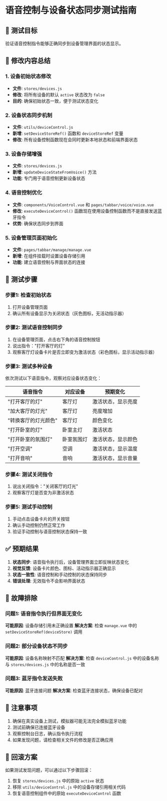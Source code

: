# 语音控制与设备状态同步测试指南

## 🎯 测试目标

验证语音控制指令能够正确同步到设备管理界面的状态显示。

## 🔧 修改内容总结

### 1. 设备初始状态修改
- **文件**: `stores/devices.js`
- **修改**: 将所有设备的默认 `active` 状态改为 `false`
- **目的**: 确保初始状态一致，便于测试状态变化

### 2. 设备状态同步机制
- **文件**: `utils/deviceControl.js`
- **新增**: `setDeviceStoreRef()` 函数和 `deviceStoreRef` 变量
- **修改**: 所有设备控制函数现在会同时更新本地状态和前端界面状态

### 3. 设备存储增强
- **文件**: `stores/devices.js`
- **新增**: `updateDeviceStateFromVoice()` 方法
- **功能**: 专门用于语音控制更新设备状态

### 4. 语音控制优化
- **文件**: `components/VoiceControl.vue` 和 `pages/tabbar/voice/voice.vue`
- **修改**: `executeDeviceControl()` 函数现在使用设备控制函数而不是直接发送蓝牙指令
- **优势**: 确保状态同步到界面

### 5. 设备管理页面初始化
- **文件**: `pages/tabbar/manage/manage.vue`
- **新增**: 在组件挂载时设置设备存储引用
- **功能**: 建立语音控制与界面状态的连接

## 🧪 测试步骤

### 步骤1: 检查初始状态
1. 打开设备管理页面
2. 确认所有设备显示为关闭状态（灰色图标，无活动指示器）

### 步骤2: 测试语音控制同步
1. 在设备管理页面，点击右下角的语音控制按钮
2. 说出指令："打开客厅的灯"
3. 观察客厅灯设备卡片是否立即变为激活状态（彩色图标，显示活动指示器）

### 步骤3: 测试多种设备
依次测试以下语音指令，观察对应设备状态变化：

| 语音指令 | 对应设备 | 预期变化 |
|---------|---------|---------|
| "打开客厅的灯" | 客厅灯 | 激活状态，显示亮度 |
| "加大客厅的灯光" | 客厅灯 | 亮度增加 |
| "转换客厅的灯光颜色" | 客厅灯 | 颜色变化 |
| "打开卧室的灯" | 卧室主灯 | 激活状态 |
| "打开卧室的氛围灯" | 卧室氛围灯 | 激活状态，显示颜色 |
| "打开空调" | 空调 | 激活状态，显示温度 |
| "打开音响" | 音响 | 激活状态，显示音量 |

### 步骤4: 测试关闭指令
1. 说出关闭指令："关闭客厅的灯光"
2. 观察客厅灯是否变为非激活状态

### 步骤5: 测试手动控制
1. 手动点击设备卡片的开关按钮
2. 确认手动控制仍然正常工作
3. 验证手动控制与语音控制状态保持一致

## ✅ 预期结果

1. **状态同步**: 语音指令执行后，设备管理界面立即反映状态变化
2. **视觉反馈**: 设备卡片颜色、图标、活动指示器正确显示
3. **状态一致性**: 语音控制和手动控制的状态保持同步
4. **错误处理**: 无效指令不会影响界面状态

## 🐛 故障排除

### 问题1: 语音指令执行但界面无变化
**可能原因**: 设备存储引用未正确设置
**解决方案**: 检查 `manage.vue` 中的 `setDeviceStoreRef(deviceStore)` 调用

### 问题2: 部分设备状态不同步
**可能原因**: 设备名称映射不匹配
**解决方案**: 检查 `deviceControl.js` 中的设备名称与 `stores/devices.js` 中的名称是否一致

### 问题3: 蓝牙指令发送失败
**可能原因**: 蓝牙连接问题
**解决方案**: 检查蓝牙连接状态，确保设备已配对

## 📝 注意事项

1. 确保在真实设备上测试，模拟器可能无法完全模拟蓝牙功能
2. 测试前确保已连接蓝牙设备
3. 观察控制台日志，确认指令执行流程
4. 如果发现问题，请检查相关文件的修改是否正确应用

## 🔄 回滚方案

如果测试发现问题，可以通过以下步骤回滚：
1. 恢复 `stores/devices.js` 中的原始 `active` 状态
2. 移除 `utils/deviceControl.js` 中的设备存储引用相关代码
3. 恢复语音控制组件中的原始 `executeDeviceControl` 函数
